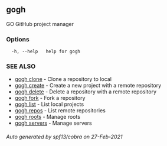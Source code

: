 ## gogh

GO GitHub project manager

### Options

```
  -h, --help   help for gogh
```

### SEE ALSO

* [gogh clone](gogh_clone.md)	 - Clone a repository to local
* [gogh create](gogh_create.md)	 - Create a new project with a remote repository
* [gogh delete](gogh_delete.md)	 - Delete a repository with a remote repository
* [gogh fork](gogh_fork.md)	 - Fork a repository
* [gogh list](gogh_list.md)	 - List local projects
* [gogh repos](gogh_repos.md)	 - List remote repositories
* [gogh roots](gogh_roots.md)	 - Manage roots
* [gogh servers](gogh_servers.md)	 - Manage servers

###### Auto generated by spf13/cobra on 27-Feb-2021
